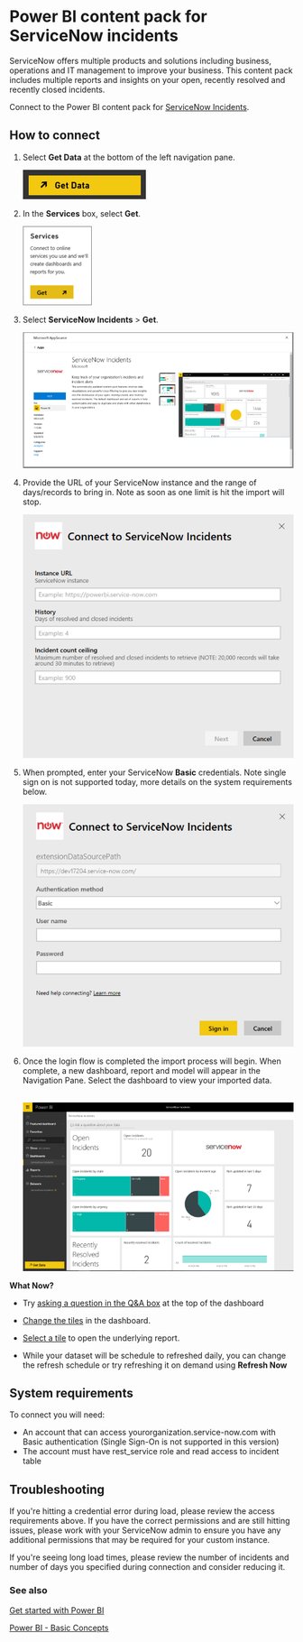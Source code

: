 ﻿<properties
   pageTitle="ServiceNow content pack"
   description="ServiceNow content pack"
   services="powerbi"
   documentationCenter=""
   authors="theresapalmer"
   manager="mblythe"
   backup=""
   editor=""
   tags=""
   qualityFocus="no"
   qualityDate=""/>

<tags
   ms.service="powerbi"
   ms.devlang="NA"
   ms.topic="article"
   ms.tgt_pltfrm="NA"
   ms.workload="powerbi"
   ms.date="09/07/2016"
   ms.author="tpalmer"/>

# Power&nbsp;BI content pack for ServiceNow incidents

ServiceNow offers multiple products and solutions including business, operations and IT management to improve your business. This content pack includes multiple reports and insights on your open, recently resolved and recently closed incidents.  

Connect to the Power BI content pack for [ServiceNow Incidents](https://app.powerbi.com/getdata/services/servicenow).

## How to connect
1.  Select **Get Data** at the bottom of the left navigation pane.

    ![](media/powerbi-content-pack-servicenow/PBI_GetData.png) 

2.  In the **Services** box, select **Get**.

    ![](media/powerbi-content-pack-servicenow/PBI_GetServices.png) 

3.  Select **ServiceNow Incidents** \> **Get**.

    ![](media/powerbi-content-pack-servicenow/connect.png)
    
4.  Provide the URL of your ServiceNow instance and the range of days/records to bring in. Note as soon as one limit is hit the import will stop.

    ![](media/powerbi-content-pack-servicenow/params.png)

5.  When prompted, enter your ServiceNow **Basic** credentials. Note single sign on is not supported today, more details on the system requirements below. 

    ![](media/powerbi-content-pack-servicenow/creds.png)

6.  Once the login flow is completed the import process will begin. When complete, a new dashboard, report and model will appear in the Navigation Pane. Select the dashboard to view your imported data.

     ![](media/powerbi-content-pack-servicenow/dashboard.png)

**What Now?**

- Try [asking a question in the Q&A box](powerbi-service-q-and-a.md) at the top of the dashboard

- [Change the tiles](powerbi-service-edit-a-tile-in-a-dashboard.md) in the dashboard.

- [Select a tile](powerbi-service-dashboard-tiles.md) to open the underlying report.

- While your dataset will be schedule to refreshed daily, you can change the refresh schedule or try refreshing it on demand using **Refresh Now**

## System requirements

To connect you will need:  
-	An account that can access yourorganization.service-now.com with Basic authentication (Single Sign-On is not supported in this version)  
-	The account must have rest_service role and read access to incident table  

## Troubleshooting

If you're hitting a credential error during load, please review the access requirements above. If you have the correct permissions and are still hitting issues, please work with your ServiceNow admin to ensure you have any additional permissions that may be required for your custom instance.

If you're seeing long load times, please review the number of incidents and number of days you specified during connection and consider reducing it. 

### See also

[Get started with Power BI](powerbi-service-get-started.md)

[Power BI - Basic Concepts](powerbi-service-basic-concepts.md)
